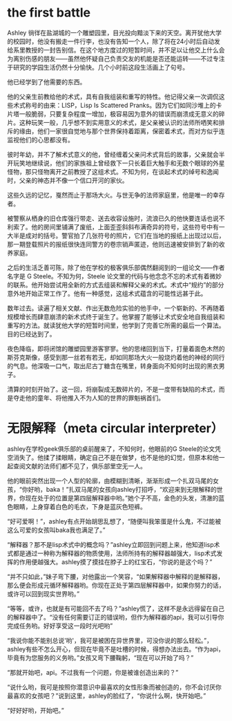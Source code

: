 # the first battle

Ashley 徜徉在盐湖城的一个雕塑园里，目光投向黯淡下来的天空。离开犹他大学的校园时，他没有搬走一件行李，也没有告知一个人，除了将在24小时后自动发给系里教授的一封告别信。在这个地方度过的短暂时间，并不足以让他交上什么会为离别伤感的朋友——虽然他怀疑自己负责交友的机能是否还能运转——不过专注于研究的学园生活仍然十分愉快。几个小时前这段生活画上了句号。

他已经学到了他需要的东西。

他的父亲生前教给他的术式，具有自我组装和重写的特性。他记得父亲一次调侃这些术式称号的由来：LISP，Lisp Is Scattered Pranks。因为它们如同沙堆上的卡片塔一般脆弱，只要复杂程度一增加，极容易因为意外的错误而崩溃成无意义的碎片。这种玩笑一般，几乎想不到实用意义的术式，是父亲被认识的法师所哂笑和排斥的缘由，他们一家很自觉地与那个世界保持着距离，保密着术式，而对方似乎连监视他们的心思都没有。

彼时年幼，并不了解术式意义的他，曾经缠着父亲问术式背后的故事，父亲就会半开玩笑地继续说，他们的家族祖上曾经救下一只长着巨大触手和无数个眼球的外星怪物，那只怪物离开之前教授了这组术式。不知为何，在谈起术式的绰号和逸闻时，父亲的神态并不像一个信口开河的家伙。

这些久远的记忆，戛然而止于那场大火。与世无争的法师家庭里，他是唯一的幸存者。

被警察从栖身的旧仓库强行带走、送去收容设施时，流浪已久的他快要连话也说不利索了。他的房间里铺满了废纸，上面歪歪斜斜布满奇异的符号，这些符号中有一大半是成对的括号。警官拍了几张符号的照片，它们在当地的报纸上出现过以后，那一期登载照片的报纸很快连同警方的卷宗销声匿迹，他则迅速被安排到了新的收养家庭。

之后的生活乏善可陈，除了他在学校的极客俱乐部偶然翻阅到的一组论文——作者名字是 G Steele。不知为何，Steele 论文里的代码与他念念不忘的术式有着微妙的联系。他开始尝试用全新的方式去组装和解释父亲的术式。术式中“规约”的部分意外地开始正常工作了。他有一种感觉，这组术式蕴含的可能性远甚于此。

数年过去。读遍了相关文献、作出无数危险实验的他手中，一个崭新的、不再随着规模增长而肆意崩溃的新术式终于诞生了。他掌握了能够让术式安全地自我组装和重写的方法。就读犹他大学的短暂时间里，他学到了完善它所需的最后一个算法。目的已经达到了。

夜色降临，即将闭馆的雕塑园里游客寥寥。他的思绪回到当下，打量着面色木然的斯芬克斯像，感受到那一丝若有若无，却如同那场大火一般烧灼着他的神经的同行的气息。他深吸一口气，取出尼古丁糖含在嘴里，转身面向不知何时出现的黑衣男子。

清算的时刻开始了。这一回，将崩裂成无数碎片的，不是一度带有缺陷的术式，而是夺走他的童年、将他推入不为人知的世界的罪魁祸首们。

# 无限解释（meta circular interpreter）
  
ashley在学校geek俱乐部的桌前醒来了，不知何时，他眼前的G Steele的论文凭空消失了。他揉了揉眼睛，确定自己不是在做梦，也不是他的幻觉，但原本和他一起查阅文献的法师们都不见了，俱乐部里空无一人。  
  
他的眼前突然出现一个人型的轮廓，由模糊到清晰，渐渐形成一个扎双马尾的女孩，“你好哟，baka！”扎双马尾的女孩向ashley打招呼，“欢迎来到无限解释的世界，你现在处于的位置是第四层解释器中哟。”她个子不高，金色的头发，清澈的蓝色眼睛，上身穿着白色的毛衣，下身是蓝灰色短裤。  
  
“好可爱啊！”，ashley有点开始胡思乱想了，“随便叫我笨蛋是什么鬼，不过能被这么可爱的女孩叫baka我也满足了。”  
  
“解释器？那不是lisp术式中的概念吗？”ashley立即回到问题上来，他知道lisp术式都是通过一种称为解释器的物质使用，法师所持有的解释器越强大，lisp术式发挥的作用便越强大。ashley摸了摸挂在脖子上的红宝石，“你说的是这个吗？”  
  
“并不只如此，”妹子弯下腰，对他露出一个笑容，“如果解释器中解释的是解释器，那么便会形成元循环解释器哟。你现在正处于第四层解释器中，如果你努力的话，或许可以回到现实世界哟。”  
  
“等等，或许，也就是有可能回不去了吗？”ashley慌了，这样不是永远得留在自己的解释器中了。“没有任何需要订正的错误哟，但作为解释器的api，我可以引导你完成任务哟。好好享受这一段时光吧哟”  
  
“我说你能不能别总说'哟'，我可是被困在异世界里，可没你说的那么轻松。”，ashley有些不怎么开心，但现在毕竟不是吐槽的时候，得想办法出去。“作为api，毕竟有为您服务的义务哟。”女孩又弯下腰鞠躬，“现在可以开始了吗？”  
  
“那就开始吧，api。不过我有一个问题，你是被谁创造出来的？”  
  
“说什么哟，我可是按照你潜意识中最喜欢的女性形象而被创造的，你不会讨厌你最喜欢的女孩吧？”说到这里，ashley的脸红了，“你说什么啊，快开始吧。”  

“好好好哟，开始吧。”  
